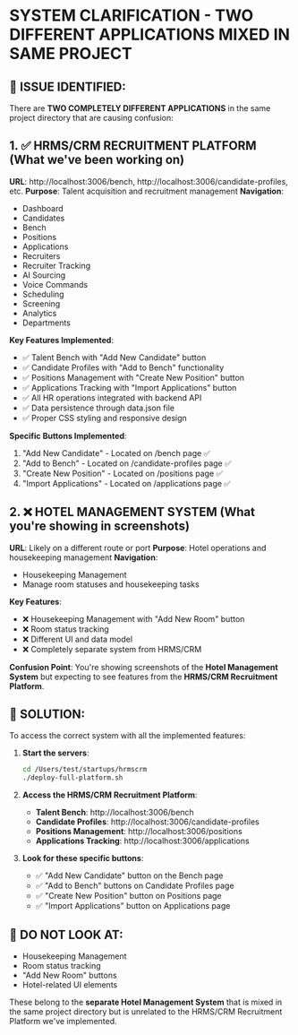 # SYSTEM CLARIFICATION - TWO DIFFERENT APPLICATIONS MIXED IN SAME PROJECT

## 🎯 ISSUE IDENTIFIED:

There are **TWO COMPLETELY DIFFERENT APPLICATIONS** in the same project directory that are causing confusion:

## 1. ✅ HRMS/CRM RECRUITMENT PLATFORM (What we've been working on)

**URL**: http://localhost:3006/bench, http://localhost:3006/candidate-profiles, etc.
**Purpose**: Talent acquisition and recruitment management
**Navigation**: 
- Dashboard
- Candidates
- Bench
- Positions
- Applications
- Recruiters
- Recruiter Tracking
- AI Sourcing
- Voice Commands
- Scheduling
- Screening
- Analytics
- Departments

**Key Features Implemented**:
- ✅ Talent Bench with "Add New Candidate" button
- ✅ Candidate Profiles with "Add to Bench" functionality
- ✅ Positions Management with "Create New Position" button
- ✅ Applications Tracking with "Import Applications" button
- ✅ All HR operations integrated with backend API
- ✅ Data persistence through data.json file
- ✅ Proper CSS styling and responsive design

**Specific Buttons Implemented**:
1. "Add New Candidate" - Located on /bench page ✅
2. "Add to Bench" - Located on /candidate-profiles page ✅
3. "Create New Position" - Located on /positions page ✅
4. "Import Applications" - Located on /applications page ✅

## 2. ❌ HOTEL MANAGEMENT SYSTEM (What you're showing in screenshots)

**URL**: Likely on a different route or port
**Purpose**: Hotel operations and housekeeping management
**Navigation**:
- Housekeeping Management
- Manage room statuses and housekeeping tasks

**Key Features**:
- ❌ Housekeeping Management with "Add New Room" button
- ❌ Room status tracking
- ❌ Different UI and data model
- ❌ Completely separate system from HRMS/CRM

**Confusion Point**:
You're showing screenshots of the **Hotel Management System** but expecting to see features from the **HRMS/CRM Recruitment Platform**.

## 🔧 SOLUTION:

To access the correct system with all the implemented features:

1. **Start the servers**:
   ```bash
   cd /Users/test/startups/hrmscrm
   ./deploy-full-platform.sh
   ```

2. **Access the HRMS/CRM Recruitment Platform**:
   - **Talent Bench**: http://localhost:3006/bench
   - **Candidate Profiles**: http://localhost:3006/candidate-profiles
   - **Positions Management**: http://localhost:3006/positions
   - **Applications Tracking**: http://localhost:3006/applications

3. **Look for these specific buttons**:
   - ✅ "Add New Candidate" button on the Bench page
   - ✅ "Add to Bench" buttons on Candidate Profiles page
   - ✅ "Create New Position" button on Positions page
   - ✅ "Import Applications" button on Applications page

## 🚫 DO NOT LOOK AT:
- Housekeeping Management
- Room status tracking
- "Add New Room" buttons
- Hotel-related UI elements

These belong to the **separate Hotel Management System** that is mixed in the same project directory but is unrelated to the HRMS/CRM Recruitment Platform we've implemented.